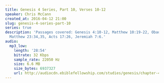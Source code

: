 ```yaml
---
title: Genesis 4 Series, Part 10, Verses 10-12
speaker: Chris McCann
created_at: 2016-04-12 21:00
slug: genesis-4-series-part-10
series: true
description: 'Passages covered: Genesis 4:10-12, Matthew 10:19-22, Obadiah 10-13,
  Matthew 23:34,35, Acts 17:26, Jeremiah 7:6.'
audio:
  mp3_low:
    length: '28:54'
    bitrate: 32 Kbps
    sample_rate: 22050 Hz
    size: 6.6 MB
    size_bytes: 6937327
    url: http://audiocdn.ebiblefellowship.com/studies/genesis/chapter-4/2016.04.12_McCann_-_Genesis_4_Series_Part_10.mp3
---
```

